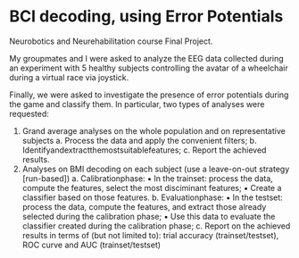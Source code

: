 # BCI decoding, using Error Potentials

Neurobotics and Neurehabilitation course Final Project.

My groupmates and I were asked to analyze the EEG data collected during an experiment with 5 healthy subjects controlling the avatar of a wheelchair during a virtual race via joystick. 

Finally, we were asked to investigate the presence of error potentials during the game and classify them. 
In particular, two types of analyses were requested:
  1. Grand average analyses on the whole population and on representative subjects
    a. Process the data and apply the convenient filters;
    b. Identifyandextractthemostsuitablefeatures;
    c. Report the achieved results.
  2. Analyses on BMI decoding on each subject (use a leave-on-out strategy [run-based])
    a. Calibrationphase:
      ▪ In the trainset: process the data, compute the features, select the most disciminant features;
      ▪ Create a classifier based on those features.
    b. Evaluationphase:
      ▪ In the testset: process the data, compute the features, and extract those already selected during the calibration phase;
      ▪ Use this data to evaluate the classifier created during the calibration phase;
    c. Report on the achieved results in terms of (but not limited to): trial accuracy (trainset/testset), ROC curve and AUC (trainset/testset)
